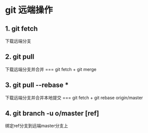 # git 远端操作

## 1. git fetch

下载远端分支

## 2. git pull

下载远端分支并合并 === git fetch + git merge

## 3. git pull --rebase *

下载远端分支并合并本地提交 === git fetch + git rebase origin/master

## 4. git branch -u o/master [ref]

绑定ref分支到远端master分支上
